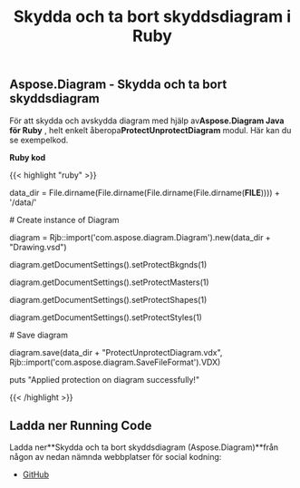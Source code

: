 ﻿---
title: Skydda och ta bort skyddsdiagram i Ruby
type: docs
weight: 20
url: /sv/java/protect-and-unprotect-diagrams-in-ruby/
---
## **Aspose.Diagram - Skydda och ta bort skyddsdiagram**
 För att skydda och avskydda diagram med hjälp av**Aspose.Diagram Java för Ruby** , helt enkelt åberopa**ProtectUnprotectDiagram** modul. Här kan du se exempelkod.

**Ruby kod**

{{< highlight "ruby" >}}

 data_dir = File.dirname(File.dirname(File.dirname(File.dirname(__FILE__)))) + '/data/'

\# Create instance of Diagram

diagram = Rjb::import('com.aspose.diagram.Diagram').new(data_dir + "Drawing.vsd")

diagram.getDocumentSettings().setProtectBkgnds(1)

diagram.getDocumentSettings().setProtectMasters(1)

diagram.getDocumentSettings().setProtectShapes(1)

diagram.getDocumentSettings().setProtectStyles(1)

\# Save diagram

diagram.save(data_dir + "ProtectUnprotectDiagram.vdx", Rjb::import('com.aspose.diagram.SaveFileFormat').VDX)

puts "Applied protection on diagram successfully!"

{{< /highlight >}}
## **Ladda ner Running Code**
 Ladda ner**Skydda och ta bort skyddsdiagram (Aspose.Diagram)**från någon av nedan nämnda webbplatser för social kodning:

- [GitHub](https://github.com/asposediagram/Aspose.Diagram-for-Java/blob/master/Plugins/Aspose_Diagram_Java_for_Ruby/lib/asposediagramjava/Protection/protectunprotectdiagram.rb)
